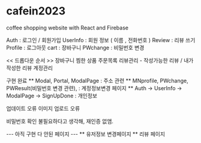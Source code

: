 # cafein2023 
coffee shopping website 
with React and Firebase

Auth : 로그인 / 회원가입
UserInfo : 회원 정보 ( 이름 , 전화번호 )
Review : 리뷰 쓰기
Profile : 로그아웃
cart : 장바구니
PWchange : 비밀번호 변경

<< 드롭다운 순서 >>
장바구니
찜한 상품
주문목록
리뷰관리 - 작성가능한 리뷰 / 내가 작성한 리뷰
계정관리


구현 완료
** Modal, Portal, ModalPage : 주소 관련
** MNprofile, PWchange, PWResult(비밀번호 변경 관련), : 계정정보변경 페이지
** Auth -> UserInfo -> ModalPage -> SignUpDone : 개인정보 

업데이트 오류
이미지 업로드 오류

비밀번호 확인 불필요하다고 생각해, 재인증 없앰.

--- 아직 구현 다 안된 페이지 ---
** 유저정보 변경페이지
** 리뷰 페이지
